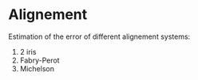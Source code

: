 # Alignement
Estimation of the error of different alignement systems:
1. 2 iris
2. Fabry-Perot
3. Michelson
